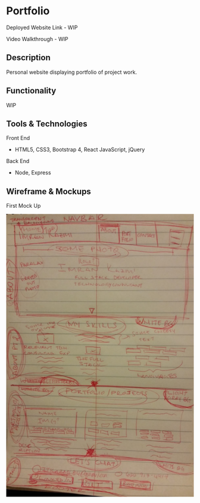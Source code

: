 # Portfolio

Deployed Website Link - WIP

Video Walkthrough - WIP

## Description

Personal website displaying portfolio of project work.

## Functionality

WIP

## Tools & Technologies

Front End
 * HTML5, CSS3, Bootstrap 4, React JavaScript, jQuery

Back End
* Node, Express

## Wireframe & Mockups 

First Mock Up

![Initial Mock Up](https://github.com/itkazmi814/Portfolio/blob/master/public/assets/images/initial-mock-up.PNG)